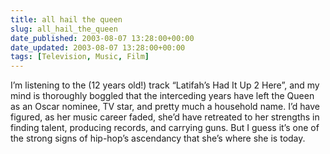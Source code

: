 ```yaml
---
title: all hail the queen
slug: all_hail_the_queen
date_published: 2003-08-07 13:28:00+00:00
date_updated: 2003-08-07 13:28:00+00:00
tags: [Television, Music, Film]
---
```

I’m listening to the (12 years old!) track “Latifah’s Had It Up 2 Here”, and my mind is thoroughly boggled that the interceding years have left the Queen as an Oscar nominee, TV star, and pretty much a household name. I’d have figured, as her music career faded, she’d have retreated to her strengths in finding talent, producing records, and carrying guns. But I guess it’s one of the strong signs of hip-hop’s ascendancy that she’s where she is today.
